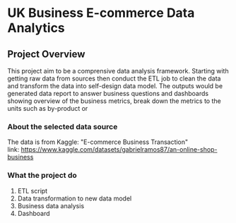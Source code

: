 # UK Business E-commerce Data Analytics

## Project Overview

This project aim to be a comprensive data analysis framework. Starting with getting raw data from sources then conduct the ETL job to clean the data and transform the data into self-design data model. The outputs would be generated data report to answer business questions and dashboards showing overview of the business metrics, break down the metrics to the units such as by-product or

### About the selected data source
The data is from Kaggle: "E-commerce Business Transaction" \
link: https://www.kaggle.com/datasets/gabrielramos87/an-online-shop-business

### What the project do
1. ETL script
2. Data transformation to new data model
3. Business data analysis
4. Dashboard
